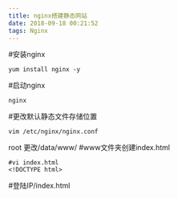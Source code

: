 ```yaml
---
title: nginx搭建静态网站
date: 2018-09-18 00:21:52
tags: Nginx
---
```


#安装nginx

```
yum install nginx -y
```


#启动nginx

```
nginx
```
#更改默认静态文件存储位置

```
vim /etc/nginx/nginx.conf 
```
root 更改/data/www/
#www文件夹创建index.html

```
#vi index.html
<!DOCTYPE html>

```
#登陆IP/index.html